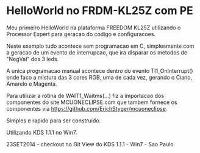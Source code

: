 HelloWorld no FRDM-KL25Z com PE
==

Meu primeiro HelloWorld na plataforma FREEDOM KL25Z utilizando o Processor Expert para geracao do codigo e configuracoes.

Neste exemplo tudo acontece sem programacao em C, simplesmente com a geracao de um evento de interrupcao, que ira disparar os metodos de "NegVal" dos 3 leds.

A unica programacao manual acontece dentro do evento  TI1_OnInterrupt() onde faco a mistura das 3 cores RGB, uma de cada vez, gerando o Ciano, Amarelo e Magenta.

Para utilizar a rotina de WAIT1_Waitms(...) fiz a importacao dos componentes do site MCUONECLIPSE.com que tambem fornece os componentes via https://github.com/ErichStyger/mcuoneclipse.

Simples e rapido para ser construido.

Utilizando KDS 1.1.1 no Win7.

23SET2014 - checkout no Git View do KDS 1.1.1 - Win7 - Sao Paulo
